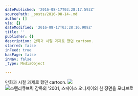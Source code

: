```yaml
---
datePublished: '2016-08-17T03:28:17.593Z'
sourcePath: _posts/2016-08-14-.md
author: []
via: {}
dateModified: '2016-08-17T03:28:16.909Z'
title: ''
publisher: {}
description: 만화과 시절 과제로 했던 cartoon.
starred: false
inFeed: true
hasPage: false
inNav: false
_type: MediaObject

---
```

만화과 시절 과제로 했던 cartoon.
![](https://the-grid-user-content.s3-us-west-2.amazonaws.com/7a003782-1945-423f-aea3-2f64323577ea.jpg)
![스탠리큐브릭 감독의 '2001, 스페이스 오디세이의 한 장면을 모티브로 ](https://the-grid-user-content.s3-us-west-2.amazonaws.com/78aff289-23c4-48a3-b613-55af7b8613a7.jpg)